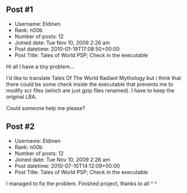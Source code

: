 ## Post #1
- Username: Eldinen
- Rank: n00b
- Number of posts: 12
- Joined date: Tue Nov 10, 2009 2:26 am
- Post datetime: 2010-01-19T17:08:50+00:00
- Post Title: Tales of World PSP; Check in the executable

Hi all I have a tiny problem... 

I'd like to translate Tales Of The World Radiant Mythology but i think that there could be some check inside the executable that prevents me to modify scr files (which are just gzip files renamed). I have to keep the original LBA.

Could someone help me please?
## Post #2
- Username: Eldinen
- Rank: n00b
- Number of posts: 12
- Joined date: Tue Nov 10, 2009 2:26 am
- Post datetime: 2010-07-10T14:12:09+00:00
- Post Title: Tales of World PSP; Check in the executable

I managed to fix the problem. Finished project, thanks to all ^ ^
